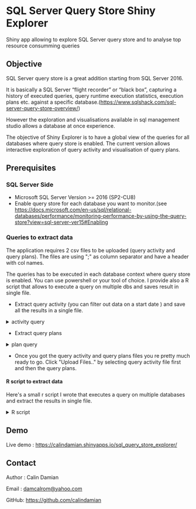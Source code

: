 
# SQL Server Query Store Shiny Explorer
Shiny app allowing to explore SQL Server query store and to analyse top resource consumming queries 


## Objective

SQL Server query store is a great addition starting from SQL Server 2016.

It is basically a SQL Server “flight recorder” or “black box”, capturing a history of executed queries, query runtime execution statistics, execution plans etc. against a specific database.(https://www.sqlshack.com/sql-server-query-store-overview/)

However the exploration and visualisations available in sql management studio allows a database at once experience.

The objective of Shiny Explorer is to have a global view of the queries for all databases where query store is enabled.
The current version allows interactive exploration of query activity and visualisation of query plans. 

## Prerequisites

### SQL Server Side

  * Microsoft SQL Server Version >= 2016 (SP2-CU8)
  * Enable query store for each database you want to monitor.(see https://docs.microsoft.com/en-us/sql/relational-databases/performance/monitoring-performance-by-using-the-query-store?view=sql-server-ver15#Enabling

### Queries to extract data

The application requires 2 csv files to be uploaded (query activity and query plans). 
The files are using ";" as column separator and have a header with col names.

The queries has to be executed in each database context where query store is enabled. You can use powershell or your tool of choice. 
I provide also a R script that allows to execute a query on multiple dbs and saves result in single file.

  * Extract query activity (you can filter out data on a start date ) and save all the results in a single file. 
<details>
<summary>activity query</summary>
    ```{sql}
    DECLARE @startdate DATETIME= '20200514';
    ;WITH cte
         AS (SELECT DB_NAME(DB_ID()) AS database_name, 
                    qsint.runtime_stats_interval_id, 
                    CAST(start_time AT TIME ZONE 'Central European Standard Time' AS DATETIME) AS start_time, 
                    CAST(end_time AT TIME ZONE 'Central European Standard Time' AS DATETIME) AS end_time, 
                    CASE
                        WHEN q.object_id = 0
                        THEN 'Ad-hoc'
                        ELSE OBJECT_NAME(q.object_id)
                    END AS [ObjectName], 
                    q.query_id, 
                    qp.plan_id, 
                    q.query_parameterization_type_desc, 
                    q.last_compile_memory_kb, 
                    q.last_compile_duration, 
                    CAST(rs.last_execution_time AT TIME ZONE 'Central Europe Standard Time' AS DATETIME) AS rs_last_execution_time, 
                    CAST(DATEADD(ms, -1 * last_duration / 1000, rs.last_execution_time) AT TIME ZONE 'Central Europe Standard Time' AS DATETIME) AS rs_last_execution_start_time, 
                    CAST(q.last_compile_start_time AT TIME ZONE 'Central Europe Standard Time' AS DATETIME) AS q_last_compile_start_time, 
                    rs.execution_type_desc, 
                    rs.count_executions, 
                    rs.last_duration,
                    CASE
                        WHEN count_executions > 0
                        THEN rs.avg_duration * count_executions
                        ELSE rs.last_duration
                    END AS total_duration, 
                    rs.avg_duration, 
                    rs.max_duration, 
                    rs.min_duration, 
                    rs.avg_cpu_time, 
                    rs.last_cpu_time, 
                    rs.max_cpu_time, 
                    rs.min_cpu_time, 
                    rs.avg_cpu_time * rs.count_executions AS total_cpu_time, 
                    rs.avg_rowcount, 
                    rs.last_rowcount, 
                    rs.max_rowcount, 
                    rs.min_rowcount, 
                    rs.avg_physical_io_reads, 
                    rs.max_physical_io_reads, 
                    rs.last_physical_io_reads, 
                    rs.min_physical_io_reads, 
                    rs.avg_physical_io_reads * rs.count_executions AS total_physical_io_reads, 
                    rs.avg_logical_io_reads, 
                    rs.last_logical_io_reads, 
                    rs.max_logical_io_reads, 
                    rs.min_logical_io_reads, 
                    rs.avg_logical_io_reads * rs.count_executions AS total_logical_io_reads, 
                    rs.avg_query_max_used_memory, 
                    rs.last_query_max_used_memory, 
                    rs.max_query_max_used_memory, 
                    rs.avg_query_max_used_memory * rs.count_executions AS total_query_max_used_memory, 
                    rs.last_dop, 
                    rs.min_logical_io_writes, 
                    rs.max_logical_io_writes, 
                    rs.last_logical_io_writes, 
                    rs.avg_logical_io_writes, 
                    rs.avg_logical_io_writes * rs.count_executions AS total_logical_io_writes ,
                    CAST(qt.query_sql_text AS VARCHAR(8000)) AS query_sql_text
             FROM sys.query_store_plan qp
                  INNER JOIN sys.query_store_query q ON qp.query_id = q.query_id
                  INNER JOIN sys.query_store_query_text qt ON q.query_text_id = qt.query_text_id
                  INNER JOIN sys.query_store_runtime_stats rs ON qp.plan_id = rs.plan_id
                  INNER JOIN sys.query_store_runtime_stats_interval qsint ON qsint.runtime_stats_interval_id = rs.runtime_stats_interval_id
             ----left join sys.query_store_wait_stats qsws   available on 2017
             WHERE is_internal_query != 1)
         SELECT *
         FROM cte
         WHERE 1 = 1
               AND start_time >= CAST(@startdate AS DATETIME);
    ```
</details>  

  * Extract query plans 
<details>
<summary>plan query</summary> 
    ```sql
      DECLARE @startdate DATETIME= '20200514';
      ;WITH cte
           AS (SELECT DB_NAME(DB_ID()) AS database_name, 
                      qp.plan_id, 
                      qp.query_id, 
                      CAST(start_time AT TIME ZONE 'Central Europe Standard Time' AS DATETIME) AS start_time,
                      CASE
                          WHEN count_executions > 0
                          THEN rs.avg_duration * count_executions * 1.0 / 1000 / 1000
                          ELSE rs.last_duration * 1.0 / 1000 / 1000
                      END AS total_duration_sec
               FROM sys.query_store_plan qp
                    INNER JOIN sys.query_store_query q ON qp.query_id = q.query_id
                    INNER JOIN sys.query_store_query_text qt ON q.query_text_id = qt.query_text_id
                    INNER JOIN sys.query_store_runtime_stats rs ON qp.plan_id = rs.plan_id
                    INNER JOIN sys.query_store_runtime_stats_interval qsint ON qsint.runtime_stats_interval_id = rs.runtime_stats_interval_id),
           cte_rank
           AS (SELECT *, 
                      ROW_NUMBER() OVER(
                      ORDER BY total_duration_sec DESC) AS rn  ---rank queries based on total_duration
               FROM cte
               WHERE start_time >= CAST('' AS DATETIME))
           SELECT query_id, 
                  plan_id, 
                  query_plan
           FROM sys.query_store_plan qp
           WHERE EXISTS
           (
               SELECT *
               FROM cte_rank
               WHERE query_id = qp.query_id
                     AND plan_id = qp.plan_id
                     AND rn <= 100  --- limit the number of rows 
           );
    ```
</details>


  * Once you got the query activity and query plans files you re pretty much ready to go. Click "Upload Files.." by selecting query activity file first and then the query plans.


#### R script to extract data

Here's a small r script I wrote that executes a query on multiple databases and extract the results in single file. 


<details>
<summary>R script</summary>

```r

library(DBI)
library(tidyverse)
library(bit64)
library(lubridate)

foreach_db = function (conn , sql , exclude_db = NULL , include_db = NULL) {
            '%ni%' <- Negate('%in%')
            tb_databases  = dbGetQuery(conn, " select name from sys.databases") %>% 
                as_tibble()
            if ( is.null(include_db))
                  include_db = tb_databases %>% pull(name) 
            tb_result =  dbGetQuery(conn, " select name from sys.databases") %>% 
                         as_tibble() %>% 
                         filter (name %ni% exclude_db &  name %in% include_db) %>%
                         mutate (name =  as.character(name) ) %>%
                                  select (name)  %>%
                                  mutate( tb_filename = map  (name , function (x){  
                                                                    tryCatch(
                                                                            {
                                                                             dbGetQuery(conn,  str_c("USE " , x))
                                                                             dbGetQuery(conn,sql )%>% 
                                                                             as_tibble()}
                                                                             , 
                                                                     error=function(theError) {
                                                                            print (str_c ("foreach_db|dbGetQuery|", x, " Error:" , theError))
                                                                            return(tibble())
                                                                        } )
                                                                     })  ) %>%
                                  unnest(tb_filename)
            tb_result
    }

#configure connection
#In order to access query store tables the login has to be granted "VIEW SERVER STATE"

conn <- dbConnect(odbc::odbc(), driver= "Sql Server" ,
                  server="Your Server",                                           
                  database ="master" ,
                  UID      = "Login",
                  PWD      = "****")

#exemple query to execute on multiple dbs. Replace the query with extract queries provided 
sql = "SELECT *
      FROM sys.tables ;"

#execute the query on multile dbs (excluding some dbs ) and save data on csv file
foreach_db (conn , sql , exclude_db = c("master", "model"  ,"msdb")   ) %>% 
write_delim ("C:\\Users\\results.csv" , append = F , delim = ";" ,col_names= T )


```
</details>

## Demo
Live demo : https://calindamian.shinyapps.io/sql_query_store_explorer/

## Contact

Author : Calin Damian

Email : damcalrom@yahoo.com

GitHub: https://github.com/calindamian
